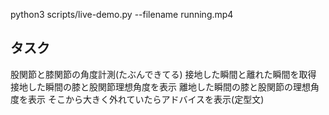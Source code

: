 python3  scripts/live-demo.py --filename running.mp4


## タスク
股関節と膝関節の角度計測(たぶんできてる)
接地した瞬間と離れた瞬間を取得
接地した瞬間の膝と股関節理想角度を表示
離地した瞬間の膝と股関節の理想角度を表示
そこから大きく外れていたらアドバイスを表示(定型文)